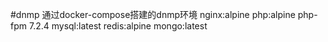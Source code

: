 #dnmp
通过docker-compose搭建的dnmp环境
nginx:alpine
php:alpine php-fpm 7.2.4
mysql:latest
redis:alpine
mongo:latest
